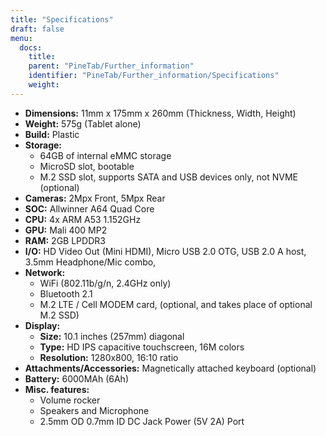 ```yaml
---
title: "Specifications"
draft: false
menu:
  docs:
    title:
    parent: "PineTab/Further_information"
    identifier: "PineTab/Further_information/Specifications"
    weight:
---
```


* **Dimensions:** 11mm x 175mm x 260mm (Thickness, Width, Height)
* **Weight:** 575g (Tablet alone)
* **Build:** Plastic
* **Storage:**
  * 64GB of internal eMMC storage
  * MicroSD slot, bootable
  * M.2 SSD slot, supports SATA and USB devices only, not NVME (optional)
* **Cameras:** 2Mpx Front, 5Mpx Rear
* **SOC:** Allwinner A64 Quad Core
* **CPU:** 4x ARM A53 1.152GHz
* **GPU:** Mali 400 MP2
* **RAM:** 2GB LPDDR3
* **I/O:** HD Video Out (Mini HDMI), Micro USB 2.0 OTG, USB 2.0 A host, 3.5mm Headphone/Mic combo,
* **Network:**
  * WiFi (802.11b/g/n, 2.4GHz only)
  * Bluetooth 2.1
  * M.2 LTE / Cell MODEM card, (optional, and takes place of optional M.2 SSD)
* **Display:**
  * **Size:** 10.1 inches (257mm) diagonal
  * **Type:** HD IPS capacitive touchscreen, 16M colors
  * **Resolution:** 1280x800, 16:10 ratio
* **Attachments/Accessories:** Magnetically attached keyboard (optional)
* **Battery:** 6000MAh (6Ah)
* **Misc. features:**
  * Volume rocker
  * Speakers and Microphone
  * 2.5mm OD 0.7mm ID DC Jack Power (5V 2A) Port

